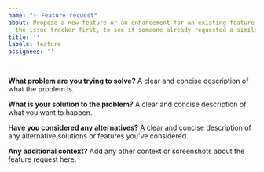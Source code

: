 ```yaml
---
name: "✨ Feature request"
about: Propose a new feature or an enhancement for an existing feature. Please check
  the issue tracker first, to see if someone already requested a similar feature.
title: ''
labels: feature
assignees: ''

---
```


**What problem are you trying to solve?**
A clear and concise description of what the problem is.

**What is your solution to the problem?**
A clear and concise description of what you want to happen.

**Have you considered any alternatives?**
A clear and concise description of any alternative solutions or features you've considered.

**Any additional context?**
Add any other context or screenshots about the feature request here.
